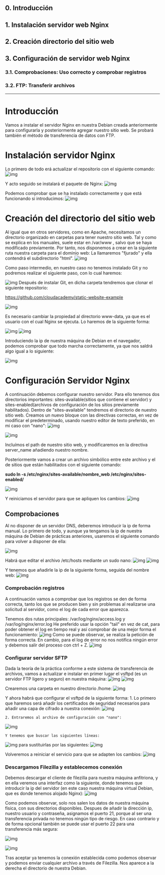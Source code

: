 ## 0. Introducción
## 1. Instalación servidor web Nginx

## 2. Creación directorio del sitio web

## 3. Configuración de servidor web Nginx
### 3.1. Comprobaciones: Uso correcto y comprobar registros
### 3.2. FTP: Transferir archivos

_____________________________________________________________________________________________
# Introducción
Vamos a instalar el servidor Nginx en nuestra Debian creada anteriormente para configurarla y posteriormente agregar nuestro sitio web. Se probará también el método de transferencia de datos con FTP.

# Instalación servidor Nginx
Lo primero de todo erá actualizar el repositorio con el siguiente comando:
![img](./Screenshots/1.jpg)

Y acto seguido se instalará el paquete de Nginx:
![img](./Screenshots/2.jpg)

Podemos comprobar que se ha instalado correctamente y que está funcionando si introducimos:
![img](./Screenshots/3.jpg)

# Creación del directorio del sitio web
Al igual que en otros servidores, como en Apache, necesitamos un directorio organizado en carpetas para tener nuestro sitio web. Tal y como se explica en los manuales, suele estar en /var/www  , salvo que se haya modificado previamente.
Por tanto, nos disponemos a crear en la siguiente ruta nuestra carpeta para el dominio web:
La llamaremos "fjurado" y ella contendrá el subdirectorio "html".
![img](./Screenshots/4.jpg)

Como paso intermedio, en nuestro caso no tenemos instalado Git y no podremos realizar el siguiente paso, con lo cual haremos: 

![img](./Screenshots/5.jpg)
Después de instalar Git, en dicha carpeta tendremos que clonar el siguiente repositorio: 

https://github.com/cloudacademy/static-website-example

![img](./Screenshots/6.jpg)

Es necesario cambiar la propiedad al directorio www-data, ya que es el usuario con el cual Nginx se ejecuta. Lo haremos de la siguiente forma:

![img](./Screenshots/7.jpg)
![img](./Screenshots/8.jpg)

Introduciendo la ip de nuestra máquina de Debian en el navegador, podemos comprobar que todo marcha correctamente, ya que nos saldrá algo igual a lo siguiente:

![img](./Screenshots/9.jpg)

# Configuración Servidor Nginx

A continuación debemos configurar nuestro servidor. Para ello tenemos dos directorios importantes: sites-available(sitios que contiene el servidor) y sites-enabled(archivos de configuración de los sitios previamente habilitados).
Dentro de "sites-available" tendremos el directorio de nuestro sitio web.
Creamos un nuevo bloque con las directivas correctas, en vez de modificar el predeterminado, usando nuestro editor de texto preferido, en mi caso con "nano":
![img](./Screenshots/11.jpg)

![img](./Screenshots/10.jpg)

Incluímos el path de nuestro sitio web, y modificaremos en la directiva server_name añadiendo nuestro nombre.

Posteriormente vamos a crear un archivo simbólico entre este archivo y el de sitios que están habilitados con el siguiente comando:

**sudo ln -s /etc/nginx/sites-available/nombre_web /etc/nginx/sites-enabled/**

![img](./Screenshots/12.jpg)

Y reiniciamos el servidor para que se apliquen los cambios:
![img](./Screenshots/13.jpg)

## Comprobaciones

Al no disponer de un servidor DNS, deberemos introducir la ip de forma manual.
Lo primero de todo, y aunque ya tengamos la ip de nuestra máquina de Debian de prácticas anteriores, usaremos el siguiente comando para volver a disponer de ella:

![img](./Screenshots/16.jpg)

Habrá que editar el archivo /etc/hosts mediante un sudo nano:
![img](./Screenshots/14.jpg)
![img](./Screenshots/15.jpg)

Y tenemos que añadirle la ip de la siguiente forma, seguida del nombre web:
![img](./Screenshots/17.jpg)

### Comprobación registros

A continuación vamos a comprobar que los registros se den de forma correcta, tanto los que se producen bien y sin problemas al realizarse una solicitud al servidor, como el log de cada error que aparezca.

Tenemos dos rutas principales: /var/log/nginx/access.log   y  /var/log/nginx/error.log
He preferido usar la opción "tail" en vez de cat, para poder obtener el log en tiempo real y así comprobar de una mejor forma el funcionamiento:
![img](./Screenshots/18.jpg)
Como se puede observar, se realiza la petición de forma correcta.
En cambio, para el log de error no nos notifica ningún error y debemos salir del proceso con ctrl + Z.
![img](./Screenshots/19.jpg)

### Configurar servidor SFTP
Dada la teoría de la práctica conforme a este sistema de transferencia de archivos, vamos a actualizar e instalar en primer lugar el vsftpd (es un servidor FTP ligero y seguro) en nuestra máquina:
![img](./Screenshots/20.jpg)
![img](./Screenshots/21.jpg)

Crearemos una carpeta en nuestro directorio /home:
![img](./Screenshots/22.jpg)

Y ahora habrá que configurar el vsftpd de la siguiente forma: 
    1. Lo primero que haremos será añadir los certificados de seguridad necesarios para añadir una capa de cifrado a nuestra conexión:
![img](./Screenshots/23.jpg)

    2. Entraremos al archivo de configuración con "nano": 
![img](./Screenshots/24.jpg)

    Y tenemos que buscar las siguientes líneas:
![img](./Screenshots/25.jpg)
    para sustituirlas por las siguientes:
![img](./Screenshots/26.jpg)

Volveremos a reiniciar el servicio para que se adapten los cambios:
![img](./Screenshots/27.jpg)

### Descargamos Filezilla y establecemos conexión

Debemos descargar el cliente de filezilla para nuestra máquina anfitriona, y en ella veremos una interfaz como la siguiente, donde tenemos que introducir la ip del servidor (en este caso nuestra máquina virtual Debian, que es donde tenemos alojado Nginx):
![img](./Screenshots/28.jpg)

Como podemos observar, solo nos salen los datos de nuestra máquina física, con sus directorios disponibles. Despues de añadir la dirección ip, nuestro usuario y contraseña, asignamos el puerto 21, porque al ser una transferencia privada no tenemos ningún tipo de riesgo. En caso contrario y de forma opcional también se puede usar el puerto 22 para una transferencia más segura:

![img](./Screenshots/29.jpg)

![img](./Screenshots/30.jpg)

Tras aceptar ya tenemos la conexión establecida como podemos observar y podemos enviar cualquier archivo a través de Filezilla. Nos aparece a la derecha el directorio de nuestra Debian.





